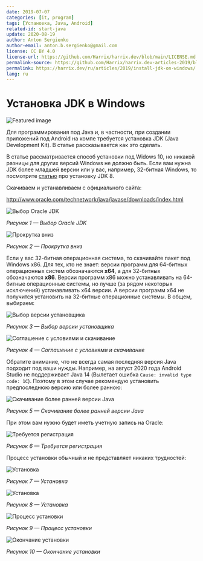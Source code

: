 ```yaml
---
date: 2019-07-07
categories: [it, program]
tags: [Установка, Java, Android]
related-id: start-java
update: 2020-08-19
author: Anton Sergienko
author-email: anton.b.sergienko@gmail.com
license: CC BY 4.0
license-url: https://github.com/Harrix/harrix.dev/blob/main/LICENSE.md
permalink-source: https://github.com/Harrix/harrix.dev-articles-2019/blob/main/install-jdk-on-windows/install-jdk-on-windows.md
permalink: https://harrix.dev/ru/articles/2019/install-jdk-on-windows/
lang: ru
---
```


# Установка JDK в Windows

![Featured image](featured-image.svg)

Для программирования под Java и, в частности, при создании приложений под Android на компе требуется установка JDK (Java Development Kit). В статье рассказывается как это сделать.

В статье рассматривается способ установки под Widows 10, но никакой разницы для других версий Windows не должно быть. Если вам нужна JDK более младшей версии или у вас, например, 32-битная Windows, то посмотрите [статью](https://github.com/Harrix/harrix.dev-articles-2014/blob/main/install-jdk-8-on-windows/install-jdk-8-on-windows.md)<!-- https://harrix.dev/ru/articles/2014/install-jdk-8-on-windows/ --> про установку JDK 8.

Скачиваем и устанавливаем с официального сайта:

<http://www.oracle.com/technetwork/java/javase/downloads/index.html>

![Выбор Oracle JDK](img/download_01.png)

_Рисунок 1 — Выбор Oracle JDK_

![Прокрутка вниз](img/download_02.png)

_Рисунок 2 — Прокрутка вниз_

Если у вас 32-битная операционная система, то скачивайте пакет под Windows x86. Для тех, кто не знает: версии программ для 64-битных операционных систем обозначаются **x64**, а для 32-битных обозначаются **x86**. Версии программ x86 можно устанавливать на 64-битные операционные системы, но лучше (за рядом некоторых исключений) устанавливать x64 версии. А версии программ x64 не получится установить на 32-битные операционные системы. В общем, выбираем:

![Выбор версии установщика](img/download_03.png)

_Рисунок 3 — Выбор версии установщика_

![Соглашение с условиями и скачивание](img/download_04.png)

_Рисунок 4 — Соглашение с условиями и скачивание_

Обратите внимание, что не всегда самая последняя версия Java подходит под ваши нужды. Например, на август 2020 года Android Studio не поддерживает Java 14 (Вылетает ошибка `Cause: invalid type code: 1C`). Поэтому в этом случае рекомендую установить предпоследнюю версию или более ранною:

![Скачивание более ранней версии Java](img/download_05.png)

_Рисунок 5 — Скачивание более ранней версии Java_

При этом вам нужно будет иметь учетную запись на Oracle:

![Требуется регистрация](img/download_06.png)

_Рисунок 6 — Требуется регистрация_

Процесс установки обычный и не представляет никаких трудностей:

![Установка](img/install_01.png)

_Рисунок 7 — Установка_

![Установка](img/install_02.png)

_Рисунок 8 — Установка_

![Процесс установки](img/install_03.png)

_Рисунок 9 — Процесс установки_

![Окончание установки](img/install_04.png)

_Рисунок 10 — Окончание установки_
